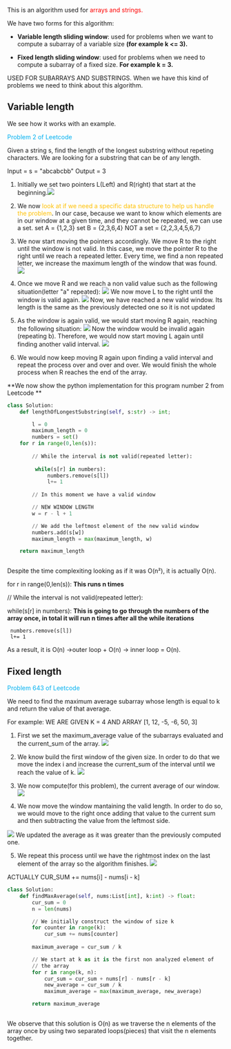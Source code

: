 
This is an algorithm used for <span style="color:rgb(255, 0, 0)">arrays and strings.</span>

We have two forms for this algorithm:

- **Variable length sliding window**: used for problems when we want to compute a subarray of a variable size **(for example k <= 3).**

- **Fixed length sliding window**: used for problems when we need to compute a subarray of a fixed size. **For example k = 3.**

USED FOR SUBARRAYS AND SUBSTRINGS. When we have this kind of problems we need to think about this algorithm.

## Variable length

We see how it works with an example.

<span style="color:rgb(0, 176, 240)">Problem 2 of Leetcode</span> 

Given a string s, find the length of the longest substring without repeting characters. We are looking for a substring that can be of any length.

Input = s = "abcabcbb"
Output = 3

1. Initially we set two pointers L(Left) and R(right) that start at the beginning.![](../img/20250820183451.png)
2. We now<span style="color:rgb(255, 192, 0)"> look at if we need a specific data structure to help us handle the problem</span>. In our case, because we want to know which elements are in our window at a given time, and they cannot be repeated, we can use a set.
	 set A = {1,2,3}         set B = {2,3,6,4}   NOT a set = {2,2,3,4,5,6,7}
	 
3.  We now start moving the pointers accordingly. We move R to the right until the window is not valid. In this case, we move the pointer R to the right until we reach a repeated letter. Every time, we find a non repeated letter, we increase the maximum length of the window that was found.
![](../img/20250820184015.png)

4.  Once we move R and we reach a non valid value such as the following situation(letter "a" repeated): ![](../img/20250820184053.png)
We now move L to the right until the window is valid again.
![](../img/20250820184222.png)
Now, we have reached a new valid window. Its length is the same as the previously detected one so it is not updated

5.  As the window is again valid, we would start moving R again, reaching the following situation:
![](../img/20250820184506.png)
Now the window would be invalid again (repeating b). Therefore, we would now start moving  L again until finding another valid interval.
![](../img/20250820184654.png)

6. We would now keep moving R again upon finding a valid interval and repeat the process over and over and over. We would finish the whole process when R reaches the end of the array.

**We now show the python implementation for this program number 2 from Leetcode **

```python
class Solution:
	def lengthOfLongestSubstring(self, s:str) -> int;

		l = 0
		maximum_length = 0
		numbers = set()
	for r in range(0,len(s)):
	
		// While the interval is not valid(repeated letter):
		
		 while(s[r] in numbers):
			 numbers.remove(s[l])
			 l+= 1
			 
		// In this moment we have a valid window

		// NEW WINDOW LENGTH
		w = r - l + 1

		// We add the leftmost element of the new valid window
		numbers.add(s[w])
		maximum_length = max(maximum_length, w)

	return maximum_length
			
```

Despite the time complexiting looking as if it was O(n²), it is actually O(n).

for r in range(0,len(s)): **This runs n times**
	
// While the interval is not valid(repeated letter):
		
 while(s[r] in numbers):
 **This is going to go through the numbers of the array once, in total it will run n times after all the while iterations**
 
	 numbers.remove(s[l])
	 l+= 1

As a result, it is O(n) ->outer loop + O(n) -> inner loop = O(n).
## Fixed length

<span style="color:rgb(0, 176, 240)">Problem 643 of Leetcode</span> 

We need to find the maximum average subarray whose length is equal to k and return the value of that average.

For example: WE ARE GIVEN K = 4 AND ARRAY [1, 12, -5, -6, 50, 3]

1. First we set the maximum_average value of the subarrays evaluated and the current_sum of the array.
![](../img/20250820191330.png)

2.  We know build the first window of the given size. In order to do that we move the index i and increase the current_sum of the interval until we reach the value of k.
![](20250820191437.png)

3. We now compute(for this problem), the current average of our window.
![](20250820191524.png)
4. We now move the window mantaining the valid length. In order to do so, we would move to the right once adding that value to the current sum and then subtracting the value from the leftmost side.

![](../img/20250820191742.png)
We updated the average as it was greater than the previously computed one.

5. We  repeat this process until we have the rightmost index on the last element of the array so the algorithm finishes.
![](../img/20250820191928.png)

ACTUALLY CUR_SUM += nums[i] - nums[i - k]

```python
class Solution:
	def findMaxAverage(self, nums:List[int], k:int) -> float:
		cur_sum = 0
		n = len(nums)

		// We initially construct the window of size k
		for counter in range(k):
			cur_sum += nums[counter]
			
		maximum_average = cur_sum / k

		// We start at k as it is the first non analyzed element of 
		// the array
		for r in range(k, n):
			cur_sum = cur_sum + nums[r] - nums[r - k]
			new_average = cur_sum / k
			maximum_average = max(maximum_average, new_average)

		return maximum_average
			

```

We observe that this solution is O(n) as we traverse the n elements of the array once by using two separated loops(pieces) that visit the n elements together.
